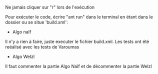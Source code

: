 Ne jamais cliquer sur "r" lors de l'exécution


Pour exécuter le code, écrire "ant run" dans le terminal en étant dans le dossier ou se situe 'build.xml': 

- Algo naïf 

Il n'y a rien à faire, juste executer le fichier build.xml.
Les tests ont été reéalisé avec les tests de Varoumas

- Algo Welzl

Il faut commenter la partie Algo Naïf et de décommenter la partie Welzl


